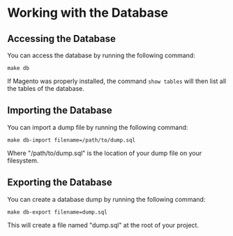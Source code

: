 # Working with the Database

## Accessing the Database

You can access the database by running the following command:

```
make db
```

If Magento was properly installed, the command `show tables` will then list all the tables of the database.

## Importing the Database

You can import a dump file by running the following command:

```
make db-import filename=/path/to/dump.sql
```

Where "/path/to/dump.sql" is the location of your dump file on your filesystem.

## Exporting the Database

You can create a database dump by running the following command:

```
make db-export filename=dump.sql
```

This will create a file named "dump.sql" at the root of your project.
